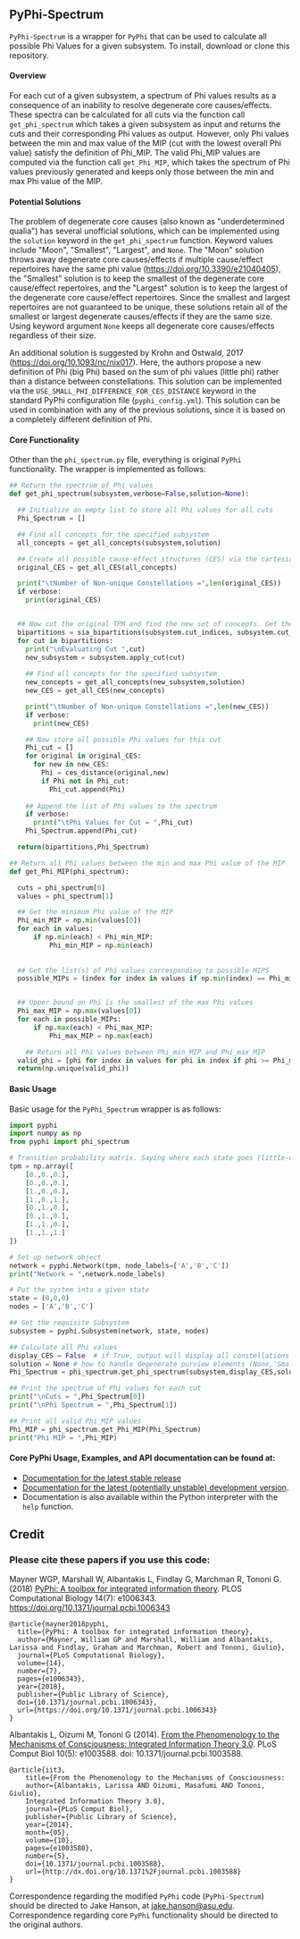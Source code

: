 ## PyPhi-Spectrum
`PyPhi-Spectrum` is a wrapper for `PyPhi` that can be used to calculate all possible Phi Values for a given subsystem. To install, download or clone this repository.


#### Overview
For each cut of a given subsystem, a spectrum of Phi values results as a consequence of an inability to resolve degenerate core causes/effects. These spectra can be calculated for all cuts via the function call `get_phi_spectrum` which takes a given subsystem as input and returns the cuts and their corresponding Phi values as output. However, only Phi values between the min and max value of the MIP (cut with the lowest overall Phi value) satisfy the definition of Phi_MIP. The valid Phi_MIP values are computed via the function call `get_Phi_MIP`, which takes the spectrum of Phi values previously generated and keeps only those between the min and max Phi value of the MIP.

#### Potential Solutions
The problem of degenerate core causes (also known as "underdetermined qualia") has several unofficial solutions, which can be implemented using the `solution` keyword in the `get_phi_spectrum` function. Keyword values include "Moon", "Smallest", "Largest", and `None`. The "Moon" solution throws away degenerate core causes/effects if multiple cause/effect repertoires have the same phi value (https://doi.org/10.3390/e21040405), the "Smallest" solution is to keep the smallest of the degenerate core cause/effect repertoires, and the "Largest" solution is to keep the largest of the degenerate core cause/effect repertoires. Since the smallest and largest repertoires are not guaranteed to be unique, these solutions retain all of the smallest or largest degenerate causes/effects if they are the same size. Using keyword argument `None` keeps all degenerate core causes/effects regardless of their size.

An additional solution is suggested by Krohn and Ostwald, 2017 (https://doi.org/10.1093/nc/nix017). Here, the authors propose a new definition of Phi (big Phi) based on the sum of phi values (little phi) rather than a distance between constellations. This solution can be implemented via the `USE_SMALL_PHI_DIFFERENCE_FOR_CES_DISTANCE` keyword in the standard PyPhi configuration file (`pyphi_config.yml`). This solution can be used in combination with any of the previous solutions, since it is based on a completely different definition of Phi.

#### Core Functionality

Other than the `phi_spectrum.py` file, everything is original `PyPhi` functionality. The wrapper is implemented as follows:

```python
## Return the spectrum of Phi values
def get_phi_spectrum(subsystem,verbose=False,solution=None):

  ## Initialize an empty list to store all Phi values for all cuts
  Phi_Spectrum = []

  ## Find all concepts for the specified subsystem
  all_concepts = get_all_concepts(subsystem,solution)

  ## Create all possible cause-effect structures (CES) via the cartesian product of all concepts for each mechanism
  original_CES = get_all_CES(all_concepts)

  print("\tNumber of Non-unique Constellations =",len(original_CES))
  if verbose:
    print(original_CES)


  ## Now cut the original TPM and find the new set of concepts. Get the Phi value and repeat the cut
  bipartitions = sia_bipartitions(subsystem.cut_indices, subsystem.cut_node_labels)
  for cut in bipartitions:
    print("\nEvaluating Cut ",cut)
    new_subsystem = subsystem.apply_cut(cut)
    
    ## Find all concepts for the specified subsystem
    new_concepts = get_all_concepts(new_subsystem,solution)
    new_CES = get_all_CES(new_concepts)

    print("\tNumber of Non-unique Constellations =",len(new_CES))
    if verbose:
      print(new_CES)

    ## Now store all possible Phi values for this cut
    Phi_cut = []
    for original in original_CES:
      for new in new_CES:
        Phi = ces_distance(original,new)
        if Phi not in Phi_cut:
          Phi_cut.append(Phi)
        
    ## Append the list of Phi values to the spectrum
    if verbose:
      print("\tPhi Values for Cut = ",Phi_cut)
    Phi_Spectrum.append(Phi_cut)

  return(bipartitions,Phi_Spectrum)

## Return all Phi values between the min and max Phi value of the MIP
def get_Phi_MIP(phi_spectrum):

  cuts = phi_spectrum[0]
  values = phi_spectrum[1]

  ## Get the minimum Phi value of the MIP
  Phi_min_MIP = np.min(values[0])
  for each in values:
      if np.min(each) < Phi_min_MIP:
          Phi_min_MIP = np.min(each)
          
          
  ## Get the list(s) of Phi values corresponding to possible MIPS
  possible_MIPs = (index for index in values if np.min(index) == Phi_min_MIP)


  ## Upper bound on Phi is the smallest of the max Phi values
  Phi_max_MIP = np.max(values[0])
  for each in possible_MIPs:
      if np.max(each) < Phi_max_MIP:
          Phi_max_MIP = np.max(each)

    ## Return all Phi values between Phi_min_MIP and Phi_max_MIP
  valid_phi = [phi for index in values for phi in index if phi >= Phi_min_MIP and phi <= Phi_max_MIP]
  return(np.unique(valid_phi))

```

#### Basic Usage
Basic usage for the `PyPhi_Spectrum` wrapper is as follows:

```python
import pyphi
import numpy as np
from pyphi import phi_spectrum

# Transition probability matrix. Saying where each state goes (little-end notation)
tpm = np.array([
    [0.,0.,0.],
    [0.,0.,0.],
    [1.,0.,0.],
    [1.,0.,1.],
    [0.,1.,0.],
    [0.,1.,0.],
    [1.,1.,0.],
    [1.,1.,1.]
])

# Set up network object
network = pyphi.Network(tpm, node_labels=['A','B','C'])
print("Network = ",network.node_labels)

# Put the system into a given state
state = (0,0,0)
nodes = ['A','B','C']

## Get the requisite Subsystem
subsystem = pyphi.Subsystem(network, state, nodes)

## Calculate all Phi values
display_CES = False  # if True, output will display all constellations
solution = None # how to handle degenerate purview elements (None,'Smallest','Largest', or 'Moon')
Phi_Spectrum = phi_spectrum.get_phi_spectrum(subsystem,display_CES,solution)

## Print the spectrum of Phi values for each cut
print("\nCuts = ",Phi_Spectrum[0])
print("\nPhi Spectrum = ",Phi_Spectrum[1])

## Print all valid Phi_MIP values
Phi_MIP = phi_spectrum.get_Phi_MIP(Phi_Spectrum)
print("Phi MIP = ",Phi_MIP)

```

#### Core PyPhi Usage, Examples, and API documentation can be found at:

- [Documentation for the latest stable
  release](http://pyphi.readthedocs.io/en/stable/)
- [Documentation for the latest (potentially unstable) development
  version](http://pyphi.readthedocs.io/en/latest/).
- Documentation is also available within the Python interpreter with the `help`
  function.


## Credit

### Please cite these papers if you use this code:

Mayner WGP, Marshall W, Albantakis L, Findlay G, Marchman R, Tononi G. (2018)
[PyPhi: A toolbox for integrated information
theory](https://doi.org/10.1371/journal.pcbi.1006343). PLOS Computational
Biology 14(7): e1006343. <https://doi.org/10.1371/journal.pcbi.1006343>

```
@article{mayner2018pyphi,
  title={PyPhi: A toolbox for integrated information theory},
  author={Mayner, William GP and Marshall, William and Albantakis, Larissa and Findlay, Graham and Marchman, Robert and Tononi, Giulio},
  journal={PLoS Computational Biology},
  volume={14},
  number={7},
  pages={e1006343},
  year={2018},
  publisher={Public Library of Science},
  doi={10.1371/journal.pcbi.1006343},
  url={https://doi.org/10.1371/journal.pcbi.1006343}
}
```

Albantakis L, Oizumi M, Tononi G (2014). [From the Phenomenology to the
Mechanisms of Consciousness: Integrated Information Theory
3.0](http://www.ploscompbiol.org/article/info%3Adoi%2F10.1371%2Fjournal.pcbi.1003588).
PLoS Comput Biol 10(5): e1003588. doi: 10.1371/journal.pcbi.1003588.

```
@article{iit3,
    title={From the Phenomenology to the Mechanisms of Consciousness:
    author={Albantakis, Larissa AND Oizumi, Masafumi AND Tononi, Giulio},
    Integrated Information Theory 3.0},
    journal={PLoS Comput Biol},
    publisher={Public Library of Science},
    year={2014},
    month={05},
    volume={10},
    pages={e1003588},
    number={5},
    doi={10.1371/journal.pcbi.1003588},
    url={http://dx.doi.org/10.1371%2Fjournal.pcbi.1003588}
}
```

Correspondence regarding the modified `PyPhi` code (`PyPhi-Spectrum`) should be directed to Jake Hanson, at [<jake.hanson@asu.edu>](mailto:jake.hanson@asu.edu). Correspondence regarding core `PyPhi` functionality should be directed to the original authors.
